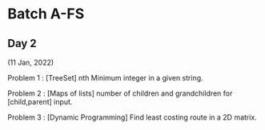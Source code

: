 # Batch A-FS

Day 2
-----------------
(11 Jan, 2022)

Problem 1 : [TreeSet] nth Minimum integer in a given string. 

Problem 2 : [Maps of lists] number of children and grandchildren for [child,parent] input.

Problem 3 : [Dynamic Programming] Find least costing route in a 2D matrix. 
